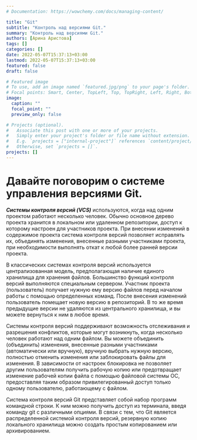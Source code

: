 ```yaml
---
# Documentation: https://wowchemy.com/docs/managing-content/

title: "Git"
subtitle: "Контроль над версиями Git."
summary: "Контроль над версиями Git."
authors: [Арина Аристова]
tags: []
categories: []
date: 2022-05-07T15:37:13+03:00
lastmod: 2022-05-07T15:37:13+03:00
featured: false
draft: false

# Featured image
# To use, add an image named `featured.jpg/png` to your page's folder.
# Focal points: Smart, Center, TopLeft, Top, TopRight, Left, Right, BottomLeft, Bottom, BottomRight.
image:
  caption: ""
  focal_point: ""
  preview_only: false

# Projects (optional).
#   Associate this post with one or more of your projects.
#   Simply enter your project's folder or file name without extension.
#   E.g. `projects = ["internal-project"]` references `content/project/deep-learning/index.md`.
#   Otherwise, set `projects = []`.
projects: []
---
```


# Давайте поговорим о системе управления версиями Git.

***Системы контроля версий (VCS)*** используются, когда над одним проектом работают несколько человек. Обычно основное дерево проекта хранится в локальном или удаленном репозитории, доступ к которому настроен для участников проекта. При внесении изменений в содержимое проекта система контроля версий позволяет исправлять их, объединять изменения, внесенные разными участниками проекта, при необходимости выполнять откат к любой более ранней версии проекта.

В классических системах контроля версий используется централизованная модель, предполагающая наличие единого хранилища для хранения файлов. Большинство функций контроля версий выполняются специальным сервером. Участник проекта (пользователь) получает нужную ему версию файлов перед началом работы с помощью определенных команд. После внесения изменений пользователь помещает новую версию в репозиторий. В то же время предыдущие версии не удаляются из центрального хранилища, и вы можете вернуться к ним в любое время.

Системы контроля версий поддерживают возможность отслеживания и разрешения конфликтов, которые могут возникнуть, когда несколько человек работают над одним файлом. Вы можете объединить (объединить) изменения, внесенные разными участниками (автоматически или вручную), вручную выбрать нужную версию, полностью отменить изменения или заблокировать файлы для изменения. В зависимости от настроек блокировка не позволяет другим пользователям получить рабочую копию или предотвращает изменение рабочей копии файла с помощью файловой системы ОС, предоставляя таким образом привилегированный доступ только одному пользователю, работающему с файлом.

Система контроля версий Git представляет собой набор программ командной строки. К ним можно получить доступ из терминала, введя команду git с различными опциями. В связи с тем, что Git является распределенной системой контроля версий, резервную копию локального хранилища можно создать простым копированием или архивированием.

